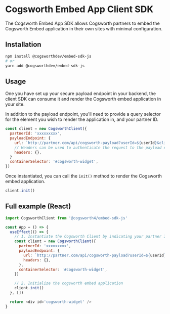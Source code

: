 # Cogsworth Embed App Client SDK

The Cogsworth Embed App SDK allows Cogsworth partners to embed the Cogsworth Embed application in their own sites with minimal configuration.

## Installation

```bash
npm install @cogsworthdev/embed-sdk-js
# or
yarn add @cogsworthdev/embed-sdk-js
```

## Usage

One you have set up your secure payload endpoint in your backend, the client SDK can consume it and render the Cogsworth embed application in your site.

In addition to the payload endpoint, you'll need to provide a query selector for the element you wish to render the application in, and your partner ID.

```javascript
const client = new CogsworthClient({
  partnerId: 'xxxxxxxxx',
  payloadEndpoint: {
    url: `http://partner.com/api/cogsworth-payload?userId=${userId}&clinicId=${clinicId}`,
    // Headers can be used to authenticate the request to the payload endpoint
    headers: {},
  }
  containerSelector: '#cogsworth-widget',
})
```

Once instantiated, you can call the `init()` method to render the Cogsworth embed application.

```javascript
client.init()
```

## Full example (React)

```javascript
import CogsworthClient from '@cogsworth4/embed-sdk-js'

const App = () => {
  useEffect(() => {
    // 1. Instantiate the Cogsworth Client by indicating your partner ID, the payload endpoint url and optional headers.
    const client = new CogsworthClient({
      partnerId: 'xxxxxxxxx',
      payloadEndpoint: {
        url: `http://partner.com/api/cogsworth-payload?userId=${userId}&clinicId=${clinicId}`,
        headers: {},
      },
      containerSelector: '#cogsworth-widget',
    })

    // 2. Initialize the cogsworth embed application
    client.init()
  }, [])

  return <div id='cogsworth-widget' />
}
```
